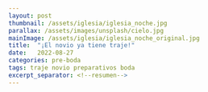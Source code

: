 ```yaml
---
layout: post
thumbnail: /assets/iglesia/iglesia_noche.jpg
parallax: /assets/images/unsplash/cielo.jpg
mainImage: /assets/iglesia/iglesia_noche_original.jpg
title:  "¡El novio ya tiene traje!"
date:   2022-08-27
categories: pre-boda
tags: traje novio preparativos boda
excerpt_separator: <!--resumen-->
---
```



